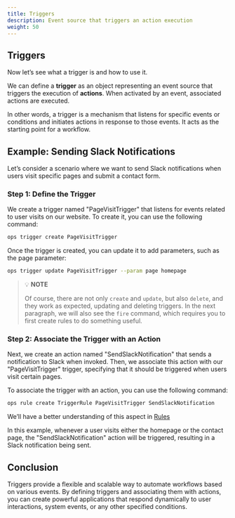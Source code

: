 ```yaml
---
title: Triggers
description: Event source that triggers an action execution
weight: 50
---
```

## Triggers

Now let’s see what a trigger is and how to use it.

We can define a **trigger** as an object representing an event source
that triggers the execution of **actions**. When activated by an event,
associated actions are executed.

In other words, a trigger is a mechanism that listens for specific
events or conditions and initiates actions in response to those events.
It acts as the starting point for a workflow.

## Example: Sending Slack Notifications

Let’s consider a scenario where we want to send Slack notifications when
users visit specific pages and submit a contact form.

### Step 1: Define the Trigger

We create a trigger named "PageVisitTrigger" that listens for events
related to user visits on our website. To create it, you can use the
following command:

```bash
ops trigger create PageVisitTrigger
```

Once the trigger is created, you can update it to add parameters, such
as the page parameter:

```bash
ops trigger update PageVisitTrigger --param page homepage
```

> 💡 **NOTE**
>
> Of course, there are not only `create` and `update`, but also `delete`,
and they work as expected, updating and deleting triggers. In the next
paragraph, we will also see the `fire` command, which requires you to
first create rules to do something useful.

### Step 2: Associate the Trigger with an Action

Next, we create an action named "SendSlackNotification" that sends a
notification to Slack when invoked. Then, we associate this action with
our "PageVisitTrigger" trigger, specifying that it should be triggered
when users visit certain pages.

To associate the trigger with an action, you can use the following
command:

```bash
ops rule create TriggerRule PageVisitTrigger SendSlackNotification
```

We’ll have a better understanding of this aspect in
[Rules](/docs/cli/entities/rules/index#rules)

In this example, whenever a user visits either the homepage or the
contact page, the "SendSlackNotification" action will be triggered,
resulting in a Slack notification being sent.

## Conclusion

Triggers provide a flexible and scalable way to automate workflows based
on various events. By defining triggers and associating them with
actions, you can create powerful applications that respond dynamically
to user interactions, system events, or any other specified conditions.
